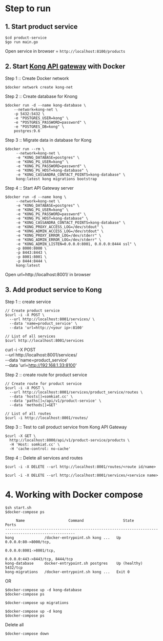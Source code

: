 # Step to run

## 1. Start product service
```
$cd product-service
$go run main.go
```
Open service in browser = `http://localhost:8100/products`

## 2. Start [Kong API gateway](https://konghq.com/) with Docker
Step 1 :: Create Docker network
```
$docker network create kong-net
```

Step 2 :: Create database for Knong
```
$docker run -d --name kong-database \
    --network=kong-net \
    -p 5432:5432 \
    -e "POSTGRES_USER=kong" \
    -e "POSTGRES_PASSWORD=password" \
    -e "POSTGRES_DB=kong" \
    postgres:9.6
```

Step 3 :: Migrate data in database for Kong
```
$docker run --rm \
     --network=kong-net \
     -e "KONG_DATABASE=postgres" \
     -e "KONG_PG_USER=kong" \
     -e "KONG_PG_PASSWORD=password" \
     -e "KONG_PG_HOST=kong-database" \
     -e "KONG_CASSANDRA_CONTACT_POINTS=kong-database" \
     kong:latest kong migrations bootstrap
```

Step 4 :: Start API Gateway server
```
$docker run -d --name kong \
     --network=kong-net \
     -e "KONG_DATABASE=postgres" \
     -e "KONG_PG_USER=kong" \
     -e "KONG_PG_PASSWORD=password" \
     -e "KONG_PG_HOST=kong-database" \
     -e "KONG_CASSANDRA_CONTACT_POINTS=kong-database" \
     -e "KONG_PROXY_ACCESS_LOG=/dev/stdout" \
     -e "KONG_ADMIN_ACCESS_LOG=/dev/stdout" \
     -e "KONG_PROXY_ERROR_LOG=/dev/stderr" \
     -e "KONG_ADMIN_ERROR_LOG=/dev/stderr" \
     -e "KONG_ADMIN_LISTEN=0.0.0.0:8001, 0.0.0.0:8444 ssl" \
     -p 8000:8000 \
     -p 8443:8443 \
     -p 8001:8001 \
     -p 8444:8444 \
     kong:latest
```

Open url=http://localhost:8001/ in browser

## 3. Add product service to Kong

Step 1 :: create service
```
// Create product service
$curl -i -X POST \
  --url http://localhost:8001/services/ \
  --data 'name=product_service' \
  --data 'url=http://<your ip>:8100'

// List of all services
$curl http://localhost:8001/services
```

curl -i -X POST \
  --url http://localhost:8001/services/ \
  --data 'name=product_service' \
  --data 'url=http://192.168.1.33:8100'

Step 2 :: create route for product service
```
// Create route for product service
$curl -i -X POST \
  --url http://localhost:8001/services/product_service/routes \
  --data 'hosts[]=somkiat.cc' \
  --data 'paths[]=/api/v1/product-service' \
  --data 'methods[]=GET'

// List of all routes
$curl -i http://localhost:8001/routes/
```

Step 3 :: Test to call product service from Kong API Gateway
```
$curl -X GET \
  http://localhost:8000/api/v1/product-service/products \
  -H 'Host: somkiat.cc' \
  -H 'cache-control: no-cache'
```

Step 4 :: Delete all services and routes
```
$curl -i -X DELETE --url http://localhost:8001/routes/<route id/name>

$curl -i -X DELETE --url http://localhost:8001/services/<service name>
```

# 4. Working with Docker compose
```
$sh start.sh
$docker-compose ps

     Name                    Command                  State                      Ports
------------------------------------------------------------------------------------------------------
kong              /docker-entrypoint.sh kong ...   Up             0.0.0.0:80->8000/tcp,
                                                                  0.0.0.0:8001->8001/tcp,
                                                                  0.0.0.0:443->8443/tcp, 8444/tcp
kong-database     docker-entrypoint.sh postgres    Up (healthy)   5432/tcp
kong-migrations   /docker-entrypoint.sh kong ...   Exit 0
```

OR
```
$docker-compose up -d kong-database
$docker-compose ps

$docker-compose up migrations

$docker-compose up -d kong
$docker-compose ps
```

Delete all
```
$docker-compose down
```

